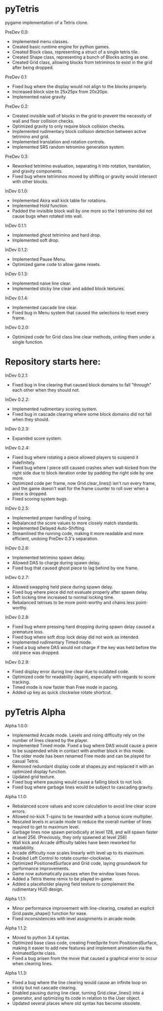 # pyTetris

pygame implementation of a Tetris clone.

PreDev 0.0: 
- Implemented menu classes.
- Created basic runtime engine for python games.
- Created Block class, representing a struct of a single tetris tile.
- Created Shape class, representing a bunch of Blocks acting as one.
- Created Grid class, allowing blocks from tetriminos to exist in the grid after being dropped.

PreDev 0.1: 
- Fixed bug where the display would not align to the blocks properly.
- Increased block size to 25x25px from 20x20px.
- Implemented naive gravity.

PreDev 0.2: 
- Created invisible wall of blocks in the grid to prevent the necessity of wall and floor collision checks.
- Optimized gravity to only require block collision checks.
- Implemented rudimentary block collision detection between active tetrimino and grid.
- Implemented translation and rotation controls.
- Implemented SRS random tetromino generation system.

PreDev 0.3: 
- Reworked tetrimino evaluation, separating it into rotation, translation, and gravity components.
- Fixed bug where tetriminos moved by shifting or gravity would intersect with other blocks.

InDev 0.1.0: 
- Implemented Akira wall kick table for rotations.
- Implemented Hold function.
- Padded the invisible block wall by one more so the I tetromino did not cause bugs when rotated into wall.

InDev 0.1.1: 
- Implemented ghost tetrimino and hard drop.
- Implemented soft drop.

InDev 0.1.2: 
- Implemented Pause Menu.
- Optimized game code to allow game resets.

InDev 0.1.3: 
- Implemented naive line clear.
- Implemented sticky line clear and added block textures.

InDev 0.1.4:
- Implemented cascade line clear.
- Fixed bug in Menu system that caused the selections to reset every frame.

InDev 0.2.0: 
- Optimized code for Grid class line clear methods, uniting them under a single function.

# Repository starts here:

InDev 0.2.1: 
- Fixed bug in line clearing that caused block domains to fall "through" each other when they should not.

InDev 0.2.2: 
- Implemented rudimentary scoring system. 
- Fixed bug in cascade clearing where some block domains did not fall when they should.

InDev 0.2.3: 
- Expanded score system.

InDev 0.2.4: 
- Fixed bug where rotating a piece allowed players to suspend it indefinitely.
- Fixed bug where I piece still caused crashes when wall-kicked from the right side due to block iteration order by padding the right side by one more.
- Optimized code per frame, now Grid.clear_lines() isn't run every frame, and the game doesn't wait for the frame counter to roll over when a piece is dropped. 
- Fixed scoring system bugs.

InDev 0.2.5:
- Implemented proper handling of losing.
- Rebalanced the score values to more closely match standards.
- Implemented Delayed Auto-Shifting.
- Streamlined the running code, making it more readable and more efficient, undoing PreDev 0.3's separation.

InDev 0.2.6:
- Implemented tetrimino spawn delay.
- Allowed DAS to charge during spawn delay.
- Fixed bug that caused ghost piece to lag behind by one frame.

InDev 0.2.7:
- Allowed swapping held piece during spawn delay.
- Fixed bug where piece did not evaluate properly after spawn delay.
- Soft locking time increased to normal locking time.
- Rebalanced tetrises to be more point-worthy and chains less point-worthy.

InDev 0.2.8:
- Fixed bug where pressing hard dropping during spawn delay caused a premature loss.
- Fixed bug where soft drop lock delay did not work as intended.
- Implemented rudimentary Timed mode.
- Fixed a bug where DAS would not charge if the key was held before the old piece was dropped.

InDev 0.2.9:
- Fixed display error during line clear due to outdated code.
- Optimized code for readability (again), especially with regards to score tracking.
- Timed mode is now faster than Free mode in pacing.
- Added up key as quick clockwise rotate shortcut.

# pyTetris Alpha

Alpha 1.0.0:
- Implemented Arcade mode. Levels and rising difficulty rely on the number of lines cleared by the player.
- Implemented Timed mode. Fixed a bug where DAS would cause a piece to be suspended while in contact with another block in this mode.
- The older mode has been renamed Free mode and can be played for casual Tetris.
- Removed redundant display code at shapes.py and replaced it with an optimized display function.
- Updated grid texture.
- Fixed bug where pausing would cause a falling block to not lock.
- Fixed bug where garbage lines would be subject to cascading gravity.

Alpha 1.1.0:
- Rebalanced score values and score calculation to avoid line clear score errors.
- Allowed no-kick T-spins to be rewarded with a bonus score multiplier.
- Rescaled levels in arcade mode to reduce the overall number of lines required to get to maximum level.
- Garbage lines now spawn periodically at level 128, and will spawn faster at level 256. (Previously, they only spawned at level 256)
- Wall kick and Arcade difficulty tables have been reworked for readability.
- Arcade difficulty now scales linearly with level up to its maximum.
- Enabled Left Control to rotate counter-clockwise.
- Optimized PositionedSurface and Grid code, laying groundwork for performance improvements.
- Game now automatically pauses when the window loses focus.
- Added a Tetris theme remix to be played in-game.
- Added a placeholder playing field texture to complement the rudimentary HUD design.

Alpha 1.1.1:
- Minor performance improvement with line-clearing, created an explicit Grid.paste_shape() function for ease.
- Fixed inconsistencies with level assignments in arcade mode.

Alpha 1.1.2:
- Moved to python 3.4 syntax.
- Optimized base class code, creating FreeSprite from PositionedSurface, making it easier to add new features and implement animation via the AnimatedSprite class.
- Fixed a bug arisen from the move that caused a graphical error to occur when clearing lines.

Alpha 1.1.3:
- Fixed a bug where the line clearing would cause an infinite loop on sticky but not cascade clearing.
- Enabled pausing during line clear, turning Grid.clear_lines() into a generator, and optimizing its code in relation to the User object.
- Updated several places where old syntax has become obsolete.

